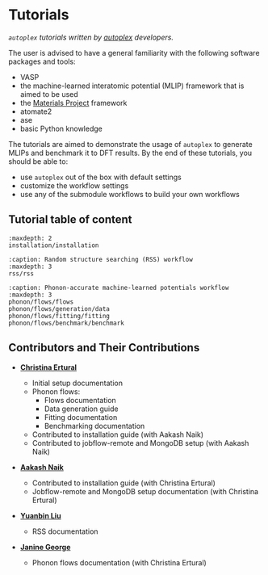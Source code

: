 Tutorials
==========

*`autoplex` tutorials written by [autoplex](https://github.com/autoatml/autoplex) developers.*

The user is advised to have a general familiarity with the following software packages and tools:
 * VASP
 * the machine-learned interatomic potential (MLIP) framework that is aimed to be used
 * the [Materials Project](https://next-gen.materialsproject.org/) framework
 * atomate2
 * ase
 * basic Python knowledge

The tutorials are aimed to demonstrate the usage of `autoplex` to generate MLIPs and benchmark it to DFT results.
By the end of these tutorials, you should be able to:

* use `autoplex` out of the box with default settings
* customize the workflow settings
* use any of the submodule workflows to build your own workflows

## Tutorial table of content

```{toctree}
:maxdepth: 2
installation/installation
```

```{toctree}
:caption: Random structure searching (RSS) workflow
:maxdepth: 3
rss/rss
```

```{toctree}
:caption: Phonon-accurate machine-learned potentials workflow
:maxdepth: 3
phonon/flows/flows
phonon/flows/generation/data
phonon/flows/fitting/fitting
phonon/flows/benchmark/benchmark
```

## Contributors and Their Contributions

- **[Christina Ertural](mailto:christina.ertural@bam.de)**  
  - Initial setup documentation
  - Phonon flows:
    - Flows documentation
    - Data generation guide
    - Fitting documentation
    - Benchmarking documentation
  - Contributed to installation guide (with Aakash Naik)
  - Contributed to jobflow-remote and MongoDB setup (with Aakash Naik)

- **[Aakash Naik](mailto:aakash.naik@bam.de)**  
  - Contributed to installation guide (with Christina Ertural)
  - Jobflow-remote and MongoDB setup documentation (with Christina Ertural)

- **[Yuanbin Liu](mailto:lyb122502@126.com)**  
  - RSS documentation

- **[Janine George](mailto:janine.george@bam.de)**  
  - Phonon flows documentation (with Christina Ertural)


